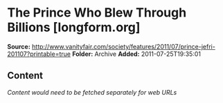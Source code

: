 # The Prince Who Blew Through Billions    [longform.org]

**Source:** http://www.vanityfair.com/society/features/2011/07/prince-jefri-201107?printable=true
**Folder:** Archive
**Added:** 2011-07-25T19:35:01




## Content
*Content would need to be fetched separately for web URLs*
